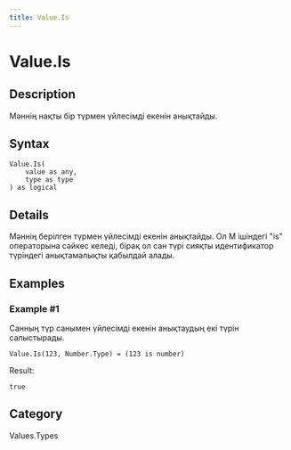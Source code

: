 ```yaml
---
title: Value.Is
---
```


# Value.Is


## Description

Мәннің нақты бір түрмен үйлесімді екенін анықтайды.


## Syntax

```powerquery
Value.Is(
    value as any,
    type as type
) as logical
```


## Details

Мәннің берілген түрмен үйлесімді екенін анықтайды. Ол M ішіндегі "is" операторына сәйкес келеді, бірақ ол сан түрі сияқты идентификатор түріндегі анықтамалықты қабылдай алады.


## Examples

### Example #1 
Санның түр санымен үйлесімді екенін анықтаудың екі түрін салыстырады.
```powerquery
Value.Is(123, Number.Type) = (123 is number)
```

Result: 
```powerquery
true
```




## Category
Values.Types
